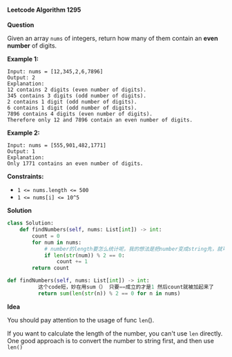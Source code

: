 #### Leetcode Algorithm 1295

**Question**

Given an array `nums` of integers, return how many of them contain an **even number** of digits.

 

**Example 1:**

```
Input: nums = [12,345,2,6,7896]
Output: 2
Explanation: 
12 contains 2 digits (even number of digits). 
345 contains 3 digits (odd number of digits). 
2 contains 1 digit (odd number of digits). 
6 contains 1 digit (odd number of digits). 
7896 contains 4 digits (even number of digits). 
Therefore only 12 and 7896 contain an even number of digits.
```

**Example 2:**

```
Input: nums = [555,901,482,1771]
Output: 1 
Explanation: 
Only 1771 contains an even number of digits.
```

 

**Constraints:**

- `1 <= nums.length <= 500`
- `1 <= nums[i] <= 10^5`

**Solution**

```python
class Solution:
    def findNumbers(self, nums: List[int]) -> int:
        count = 0 
        for num in nums:
            # number的length要怎么统计呢，我的想法是把number变成string先，就可以用len()
            if len(str(num)) % 2 == 0:
                count += 1
        return count
```



```python
def findNumbers(self, nums: List[int]) -> int:
          这个code短，妙在用sum（） 只要==成立的才是1 然后count就被加起来了       
          return sum(len(str(n)) % 2 == 0 for n in nums) 
```

**Idea**

You should pay attention to the usage of func `len`().

If you want to calculate the length of the number, you can't use `len` directly. One good approach is to convert the number to string first, and then use `len()`
